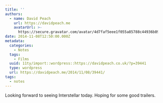 ```yaml
---
title: ''
authors:
  - name: David Peach
    url: https://davidpeach.me
    avatarUrl: >-
      https://secure.gravatar.com/avatar/4d7faf5eee1f055a85788c44936b8995eaab6dfb004e7854ec747ccb272e91ee?s=96&d=mm&r=g
date: 2014-11-08T12:50:00.000Z
metadata:
  categories:
    - Notes
  tags:
    - Films
  uuid: 11ty/import::wordpress::https://davidpeach.co.uk/?p=39441
  type: wordpress
  url: https://davidpeach.me/2014/11/08/39441/
tags:
  - notes
---
```

Looking forward to seeing Interstellar today. Hoping for some good trailers.